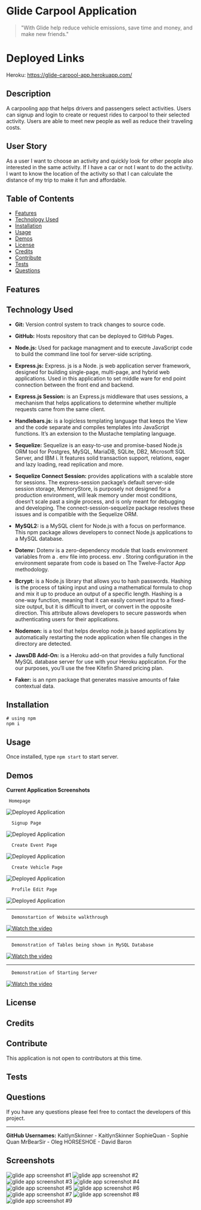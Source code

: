# Glide Carpool Application

> "With Glide help reduce vehicle emissions, save time and money, and make new friends."

# Deployed Links

Heroku: https://glide-carpool-app.herokuapp.com/

## Description

A carpooling app that helps drivers and passengers select activities. Users can signup and login to create or request rides to carpool to their selected activity. Users are able to meet new people as well as reduce their traveling costs.

## User Story

As a user I want to choose an activity and quickly look for other people also interested in the same activity. If I have a car or not I want to do the activity. I want to know the location of the activity so that I can calculate the distance of my trip to make it fun and affordable.

## Table of Contents

- [Features](#features)
- [Technology Used](#technologyused)
- [Installation](#installation)
- [Usage](#usage)
- [Demos](#demos)
- [License](#license)
- [Credits](#credits)
- [Contribute](#contribute)
- [Tests](#tests)
- [Questions](#questions)

## Features

## Technology Used

- **Git:** Version control system to track changes to source code.

- **GitHub:** Hosts repository that can be deployed to GitHub Pages.

- **Node.js:** Used for package managment and to execute JavaScript code to build the command line tool for server-side scripting.

- **Express.js:** Express. js is a Node. js web application server framework, designed for building single-page, multi-page, and hybrid web applications. Used in this application to set middle ware for end point connection between the front end and backend.

- **Express.js Session:** is an Express.js middleware that uses sessions, a mechanism that helps applications to determine whether multiple requests came from the same client.

- **Handlebars.js:** is a logicless templating language that keeps the View and the code separate and compiles templates into JavaScript functions. It’s an extension to the Mustache templating language.

- **Sequelize:** Sequelize is an easy-to-use and promise-based Node.js ORM tool for Postgres, MySQL, MariaDB, SQLite, DB2, Microsoft SQL Server, and IBM i. It features solid transaction support, relations, eager and lazy loading, read replication and more.

- **Sequelize Connect Session:** provides applications with a scalable store for sessions. The express-session package’s default server-side session storage, MemoryStore, is purposely not designed for a production environment, will leak memory under most conditions, doesn’t scale past a single process, and is only meant for debugging and developing. The connect-session-sequelize package resolves these issues and is compatible with the Sequelize ORM.

- **MySQL2:** is a MySQL client for Node.js with a focus on performance. This npm package allows developers to connect Node.js applications to a MySQL database.

- **Dotenv:** Dotenv is a zero-dependency module that loads environment variables from a . env file into process. env . Storing configuration in the environment separate from code is based on The Twelve-Factor App methodology.

- **Bcrypt:** is a Node.js library that allows you to hash passwords. Hashing is the process of taking input and using a mathematical formula to chop and mix it up to produce an output of a specific length. Hashing is a one-way function, meaning that it can easily convert input to a fixed-size output, but it is difficult to invert, or convert in the opposite direction. This attribute allows developers to secure passwords when authenticating users for their applications.

- **Nodemon:** is a tool that helps develop node.js based applications by automatically restarting the node application when file changes in the directory are detected.

- **JawsDB Add-On:** is a Heroku add-on that provides a fully functional MySQL database server for use with your Heroku application. For the our purposes, you’ll use the free Kitefin Shared pricing plan.

- **Faker:** is an npm package that generates massive amounts of fake contextual data.

## Installation

```
# using npm
npm i
```

## Usage

Once installed, type `npm start` to start server.

## Demos

**Current Application Screenshots**

```
 Homepage
```

![Deployed Application](https://github.com/SophieQuan/glide-carpool-app/blob/b1a1018d90fa216e05ab42e83c44e1a0ccf92e2a/public/videos/homepage.png?raw=true)

```
  Signup Page
```

![Deployed Application](https://github.com/SophieQuan/glide-carpool-app/blob/b1a1018d90fa216e05ab42e83c44e1a0ccf92e2a/public/videos/signup.png?raw=true)

```
  Create Event Page
```

![Deployed Application](https://github.com/SophieQuan/glide-carpool-app/blob/b1a1018d90fa216e05ab42e83c44e1a0ccf92e2a/public/videos/create-event.png?raw=true)

```
  Create Vehicle Page
```

![Deployed Application](https://github.com/SophieQuan/glide-carpool-app/blob/b1a1018d90fa216e05ab42e83c44e1a0ccf92e2a/public/videos/create-vehicle.png?raw=true)

```
  Profile Edit Page
```

![Deployed Application](https://github.com/SophieQuan/glide-carpool-app/blob/b1a1018d90fa216e05ab42e83c44e1a0ccf92e2a/public/videos/profile-edit.png?raw=true)

---

```
  Demonstartion of Website walkthrough
```

[![Watch the video](https://img.youtube.com/vi/28hG1lqfG4M/0.jpg)](https://www.youtube.com/watch?v=28hG1lqfG4M)

---

```
  Demonstration of Tables being shown in MySQL Database
```

[![Watch the video](https://img.youtube.com/vi/PNnq5kHjf7I/0.jpg)](https://www.youtube.com/watch?v=PNnq5kHjf7I)

---

```
  Demonstration of Starting Server
```

[![Watch the video](https://img.youtube.com/vi/S-OiAEmeG7Y/0.jpg)](https://www.youtube.com/watch?v=S-OiAEmeG7Y)

## License

## Credits

## Contribute

This application is not open to contributors at this time.

## Tests

## Questions

If you have any questions please feel free to contact the developers of this project.

---

**GitHub Usernames:**
KaitlynSkinner - KaitlynSkinner
SophieQuan - Sophie Quan
MrBearSir - Oleg
HORSESHOE - David Baron

## Screenshots

![glide app screenshot #1](public/images/screenshot1.png?raw=true)
![glide app screenshot #2](public/images/screenshot2.png?raw=true)
![glide app screenshot #3](public/images/screenshot3.png?raw=true)
![glide app screenshot #4](public/images/screenshot4.png?raw=true)
![glide app screenshot #5](public/images/screenshot5.png?raw=true)
![glide app screenshot #6](public/images/screenshot6.png?raw=true)
![glide app screenshot #7](public/images/screenshot7.png?raw=true)
![glide app screenshot #8](public/images/screenshot8.png?raw=true)
![glide app screenshot #9](public/images/screenshot9.png?raw=true)
